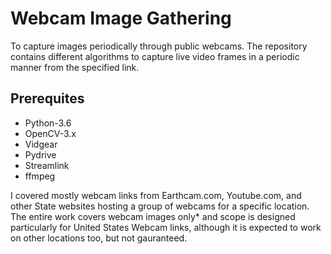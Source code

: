 # Webcam Image Gathering

To capture images periodically through public webcams.
The repository contains different algorithms to capture live video frames in a periodic manner from the specified link.

## Prerequites
* Python-3.6
* OpenCV-3.x
* Vidgear
* Pydrive
* Streamlink
* ffmpeg

I covered mostly webcam links from Earthcam.com, Youtube.com, and other State websites hosting a group of webcams for a specific location.
The entire work covers webcam images only* and scope is designed particularly for United States Webcam links, although it is expected to work on other locations too, but not gauranteed.
